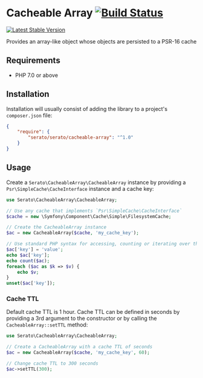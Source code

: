 # Cacheable Array [![Build Status](https://travis-ci.org/serato/php-cacheable-array.svg?branch=master)](https://travis-ci.org/serato/php-cacheable-array)

[![Latest Stable Version](https://img.shields.io/packagist/v/serato/php-cacheable-array.svg)](https://packagist.org/packages/serato/cacheable-array)

Provides an array-like object whose objects are persisted to a PSR-16 cache

## Requirements

* PHP 7.0 or above

## Installation

Installation will usually consist of adding the library to a project's `composer.json` file:

```json
{
    "require": {
        "serato/serato/cacheable-array": "^1.0"
    }
}
```

## Usage

Create a `Serato\CacheableArray\CacheableArray` instance by providing a `Psr\SimpleCache\CacheInterface` instance and a cache key:

```php
use Serato\CacheableArray\CacheableArray;

// Use any cache that implements `Psr\SimpleCache\CacheInterface`
$cache = new \Symfony\Component\Cache\Simple\FilesystemCache;

// Create the CacheableArray instance
$ac = new CacheableArray($cache, 'my_cache_key');

// Use standard PHP syntax for accessing, counting or iterating over the CacheableArray instance
$ac['key'] = 'value';
echo $ac['key'];
echo count($ac);
foreach ($ac as $k => $v) {
    echo $v;
}
unset($ac['key']);
```

### Cache TTL

Default cache TTL is 1 hour. Cache TTL can be defined in seconds by providing a 3rd argument to the constructor or by calling the `CacheableArray::setTTL` method:

```php
use Serato\CacheableArray\CacheableArray;

// Create a CacheableArray with a cache TTL of seconds
$ac = new CacheableArray($cache, 'my_cache_key', 60);

// Change cache TTL to 300 seconds
$ac->setTTL(300);
```
